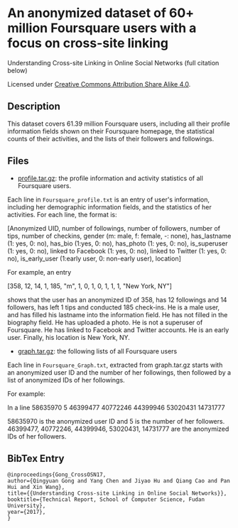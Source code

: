 # An anonymized dataset of 60+ million Foursquare users with a focus on cross-site linking

Understanding Cross-site Linking in Online Social Networks (full citation below)

Licensed under [Creative Commons Attribution Share Alike 4.0](http://choosealicense.com/licenses/cc-by-sa-4.0/).

## Description
This dataset covers 61.39 million Foursquare users, including all their profile information fields shown on their Foursquare homepage, the statistical counts of their activities, and the lists of their followers and followings.

## Files
 
* [profile.tar.gz](https://drive.google.com/open?id=1blb5SLM9kL8U_YfDZsBDW-FwZrYfelRl): the profile information and activity statistics of all Foursquare users.

Each line in ``Foursquare_profile.txt`` is an entry of user's information, including her demographic information fields, and the statistics of her activities. For each line, the format is:

[Anonymized UID,  number of followings,  number of followers,  number of tips,  number of checkins, gender  (m: male, f: female,  -: none), has_lastname (1: yes, 0: no), has_bio (1:yes, 0: no), has_photo (1: yes, 0: no), is_superuser  (1: yes, 0: no), linked to Facebook  (1: yes, 0: no), linked to Twitter (1: yes, 0: no), is_early_user (1:early user, 0: non-early user), location]

For example, an entry

[358, 12, 14, 1, 185, "m", 1, 0, 1, 0, 1, 1, 1, "New York, NY"]

shows that the user has an anonymized ID of 358, has 12 followings and 14 followers, has left 1 tips and conducted 185 check-ins. He is a male user, and has filled his lastname into the information field. He has not filled in the biography field. He has uploaded a photo. He is not a superuser of Foursquare. He has linked to Facebook and Twitter accounts. He is an early user. Finally, his location is New York, NY.


* [graph.tar.gz](https://drive.google.com/open?id=1N8nd3_vzIGR89XWprJ8jovB4VprCtMKl): the following lists of all Foursquare users 

Each line in ``Foursquare_Graph.txt``, extracted from graph.tar.gz starts with an anonymized user ID and the number of her followings, then followed by a list of anonymized IDs of her followings.

For example:

In a line 58635970 5 46399477 40772246 44399946 53020431 14731777

58635970 is the anonymized user ID and 5 is the number of her followers. 46399477, 40772246, 44399946, 53020431, 14731777 are the anonymized IDs of her followers.


## BibTex Entry
```
@inproceedings{Gong_CrossOSN17,
author={Qingyuan Gong and Yang Chen and Jiyao Hu and Qiang Cao and Pan Hui and Xin Wang},
title={{Understanding Cross-site Linking in Online Social Networks}},
booktitle={Technical Report, School of Computer Science, Fudan University},
year={2017},
}

```
